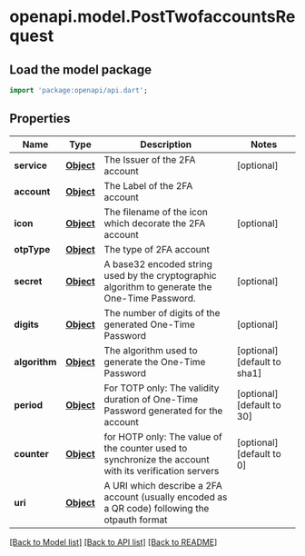 # openapi.model.PostTwofaccountsRequest

## Load the model package
```dart
import 'package:openapi/api.dart';
```

## Properties
Name | Type | Description | Notes
------------ | ------------- | ------------- | -------------
**service** | [**Object**](.md) | The Issuer of the 2FA account | [optional] 
**account** | [**Object**](.md) | The Label of the 2FA account | 
**icon** | [**Object**](.md) | The filename of the icon which decorate the 2FA account | [optional] 
**otpType** | [**Object**](Object.md) | The type of 2FA account | 
**secret** | [**Object**](.md) | A base32 encoded string used by the cryptographic algorithm to generate the One-Time Password. | [optional] 
**digits** | [**Object**](.md) | The number of digits of the generated One-Time Password | [optional] 
**algorithm** | [**Object**](Object.md) | The algorithm used to generate the One-Time Password | [optional] [default to sha1]
**period** | [**Object**](.md) | For TOTP only: The validity duration of One-Time Password generated for the account | [optional] [default to 30]
**counter** | [**Object**](.md) | for HOTP only: The value of the counter used to synchronize the account with its verification servers | [optional] [default to 0]
**uri** | [**Object**](.md) | A URI which describe a 2FA account (usually encoded as a QR code) following the otpauth format | 

[[Back to Model list]](../README.md#documentation-for-models) [[Back to API list]](../README.md#documentation-for-api-endpoints) [[Back to README]](../README.md)


